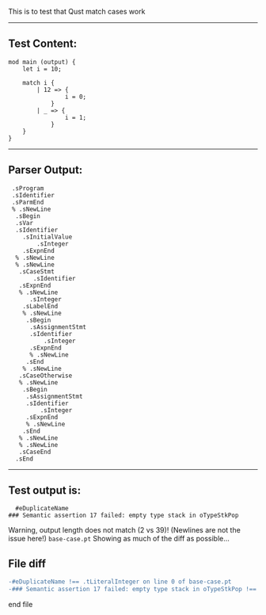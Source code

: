 This is to test that Qust match cases work

-------------------------


Test Content: 
-------------------------
```
mod main (output) {
    let i = 10;

    match i {
        | 12 => {
                i = 0;
            }
        | _ => {
                i = 1;
            }
    }
}
```
------------------------


Parser Output: 
-------------------------
```
 .sProgram
 .sIdentifier
 .sParmEnd
 % .sNewLine
  .sBegin
  .sVar
  .sIdentifier
    .sInitialValue
        .sInteger
    .sExpnEnd
  % .sNewLine
  % .sNewLine
   .sCaseStmt
       .sIdentifier
   .sExpnEnd
   % .sNewLine
      .sInteger
    .sLabelEnd
    % .sNewLine
     .sBegin
      .sAssignmentStmt
      .sIdentifier
          .sInteger
      .sExpnEnd
      % .sNewLine
     .sEnd
    % .sNewLine
   .sCaseOtherwise
   % .sNewLine
    .sBegin
     .sAssignmentStmt
     .sIdentifier
         .sInteger
     .sExpnEnd
     % .sNewLine
    .sEnd
   % .sNewLine
   % .sNewLine
   .sCaseEnd
  .sEnd

```
------------------------

Test output is: 
-------------------------
```
  #eDuplicateName
### Semantic assertion 17 failed: empty type stack in oTypeStkPop

```


Warning, output length does not match (2 vs 39)!  (Newlines are not the issue here!) `base-case.pt`
Showing as much of the diff as possible...

File diff
-------------------------
```diff
-#eDuplicateName !== .tLiteralInteger on line 0 of base-case.pt
-### Semantic assertion 17 failed: empty type stack in oTypeStkPop !== oEmitValue on line 1 of base-case.pt

```
end file
